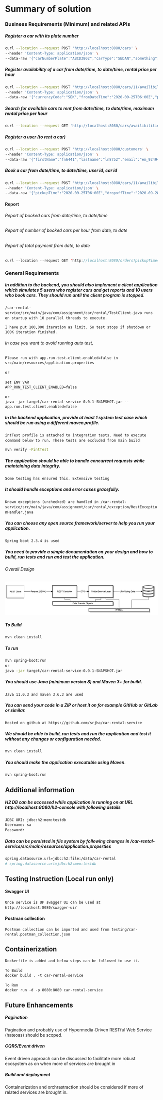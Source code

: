 # Summary of solution
### Business Requirements (Minimum)  and related APIs
##### Register a car with its plate number
```sh
curl --location --request POST 'http://localhost:8080/cars' \
--header 'Content-Type: application/json' \
--data-raw '{"carNumberPlate":"ABCD3802","carType":"SEDAN","something":10}'
```
##### Register availability of a car from date/time, to date/time, rental price per hour
```sh
curl --location --request POST 'http://localhost:8080/cars/11/availibilities' \
--header 'Content-Type: application/json' \
--data-raw '{"currencyCode":"SEK","fromDateTime":"2020-09-25T06:00Z","perHourRate":4,"toDateTime":"2020-09-28T06:00Z"}'
```
##### Search for available cars to rent from date/time, to date/time, maximum rental price per hour
```sh
curl --location --request GET 'http://localhost:8080/cars/availibilities?fromDateTime=2020-09-27T06:00Z&perHourRate=10000000&toDateTime=2020-09-28T06:00Z'
```
##### Register a user (to rent a car)
```sh
curl --location --request POST 'http://localhost:8080/customers' \
--header 'Content-Type: application/json' \
--data-raw '{"firstName":"fn6441","lastname":"ln8752","email":"em_92494@assignment-xyz.com"}'
```
##### Book a car from date/time, to date/time, user id, car id
```sh
curl --location --request POST 'http://localhost:8080/cars/11/availibilities/11/order?custId=11' \
--header 'Content-Type: application/json' \
--data-raw '{"pickupTime":"2020-09-25T06:00Z","dropoffTime":"2020-09-28T06:00Z"}'
```
#### Report
###### Report of booked cars from date/time, to date/time
###### Report of number of booked cars per hour from date, to date
###### Report of total payment from date, to date
```java
curl --location --request GET 'http://localhost:8080/orders?pickupTime=2020-09-27T06:00Z&dropoffTime=2020-09-28T06:00Z'
```

### General Requirements
##### In addition to the backend, you should also implement a client application which simulates 5 users who register cars and get reports and 10 users who book cars. They should run until the client program is stopped.
`/car-rental-service/src/main/java/com/assignment/car/rental/TestClient.java runs on startup with 10 parallel threads to execute.`
```
I have put 100,000 iteration as limit. So test stops if shutdown or 100K iteration finished.
```
###### In case you want to avoid running auto test,
```
Please run with app.run.test.client.enabled=false in src/main/resources/application.properties 

or

set ENV VAR 
APP_RUN_TEST_CLIENT_ENABLED=false

or
java -jar target/car-rental-service-0.0.1-SNAPSHOT.jar --app.run.test.client.enabled=false

```
##### In the backend application, provide at least 1 system test case which should be run using a different maven profile.
`intTest profile is attached to integration tests. Need to execute command below to run. These tests are excluded from main build`

```sh
mvn verify -PintTest
```
##### The application should be able to handle concurrent requests while maintaining data integrity.
`Some testing has ensured this. Extensive testing`
##### It should handle exceptions and error cases gracefully.
`Known exceptions (unchecked) are handled in /car-rental-service/src/main/java/com/assignment/car/rental/exception/RestExceptionHandler.java`
##### You can choose any open source framework/server to help you run your application.
`Spring boot 2.3.4 is used`
##### You need to provide a simple documentation on your design and how to build, run tests and run and test the application.
###### Overall Design
![Car Rental Application ](design/overview.png "Car Rental")
##### To Build
```sh
mvn clean install
```
##### To run
```sh
mvn spring-boot:run 
or
java -jar target/car-rental-service-0.0.1-SNAPSHOT.jar
```
##### You should use Java (minimum version 8) and Maven 3+ for build.
`Java 11.0.3 and maven 3.6.3 are used`
##### You can send your code in a ZIP or host it on for example GitHub or GitLab or similar.
`Hosted on github at https://github.com/srjha/car-rental-service`
##### We should be able to build, run tests and run the application and test it without any changes or configuration needed.
```sh
mvn clean install
```
##### You should make the application executable using Maven.
```sh
mvn spring-boot:run 
```

## Additional information

##### H2 DB can be accessed while application is running on at URL http://localhost:8080/h2-console with following details
```sh
JDBC URI: jdbc:h2:mem:testdb
Username: sa
Password:
```
##### Data can be persisted in file system by following changes in /car-rental-service/src/main/resources/application.properties
```sh 
spring.datasource.url=jdbc:h2:file:/data/car-rental  
# spring.datasource.url=jdbc:h2:mem:testdb
```

## Testing Instruction (Local run only)
#### Swagger UI
`Once service is UP swagger UI can be used at http://localhost:8080/swagger-ui/`

#### Postman collection
```
Postman collection can be imported and used from testing/car-rental.postman_collection.json
```

## Containerization
```
Dockerfile is added and below steps can be followed to use it.

To Build
docker build . -t car-rental-service

To Run
docker run -d -p 8080:8080 car-rental-service

```

## Future Enhancements
##### Pagination
Pagination and probably use of Hypermedia-Driven RESTful Web Service (hateoas) should be scoped.
##### CQRS/Event driven
Event driven approach can be discussed to facilitate more robust ecosystem as on when more of services are brought in
##### Build and deployment
Containerization and orchrastraction should be considered if more of related services are brought in.